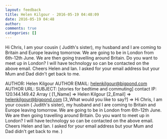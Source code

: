 ```yaml
---
layout: feedback
title: Helen Kilgour - 2016-05-19 04:48:09
date: 2016-05-19 04:48
author: 
comments: true
categories: []
---
```

Hi Chris, I am your cousin ( Judith's sister), my husband and I are coming to Britain and Europe leaving tomorrow. We are going to be in London from 6th-12th June. We are then going travelling around Britain. Do you want to meet up in London? I will have technology so can be contacted on the above email.
Cheers
Helen and Ian.
I asked for your email address but your Mum and Dad didn't get back to me.
<!--more-->
AUTHOR: Helen Kilgour
AUTHOR EMAIL: helenkilgour@bigpond.com
AUTHOR URL: 
SUBJECT: [stories for bedtime and commuting] contact
IP: 120.144.149.42
Array
(
    [1_Name] =&gt; Helen Kilgour
    [2_Email] =&gt; helenkilgour@bigpond.com
    [3_What would you like to say?] =&gt; Hi Chris, I am your cousin ( Judith's sister), my husband and I are coming to Britain and Europe leaving tomorrow. We are going to be in London from 6th-12th June. We are then going travelling around Britain. Do you want to meet up in London? I will have technology so can be contacted on the above email.
Cheers
Helen and Ian.
I asked for your email address but your Mum and Dad didn't get back to me.
)

